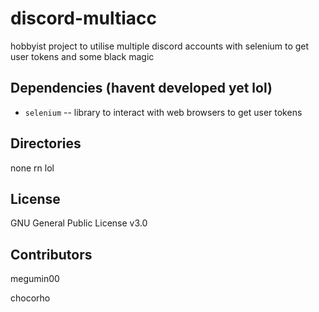 # discord-multiacc

hobbyist project to utilise multiple discord accounts with selenium to get user tokens and some black magic

## Dependencies (havent developed yet lol)

-   `selenium` -- library to interact with web browsers to get user tokens 

## Directories

none rn lol

## License

GNU General Public License v3.0

## Contributors

megumin00

chocorho

